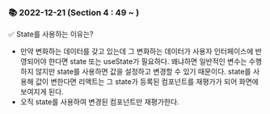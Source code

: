 ### 📚 2022-12-21 (Section 4 : 49 ~ )
✅ State를 사용하는 이유는?<br/>
- 만약 변화하는 데이터를 갖고 있는데 그 변화하는 데이터가 사용자 인터페이스에 반영되어야 한다면 state 또는 useState가 필요하다. 왜냐하면 일반적인 변수는 수행하지 않지만 state를 사용하면 값을 설정하고 변경할 수 있기 때문이다. state를 사용해 값이 변한다면 리액트는 그 state가 등록된 컴포넌트를 재평가가 되어 화면에 보여지게 된다. 
- 오직 state를 사용하여 변경된 컴포넌트만 재평가한다.